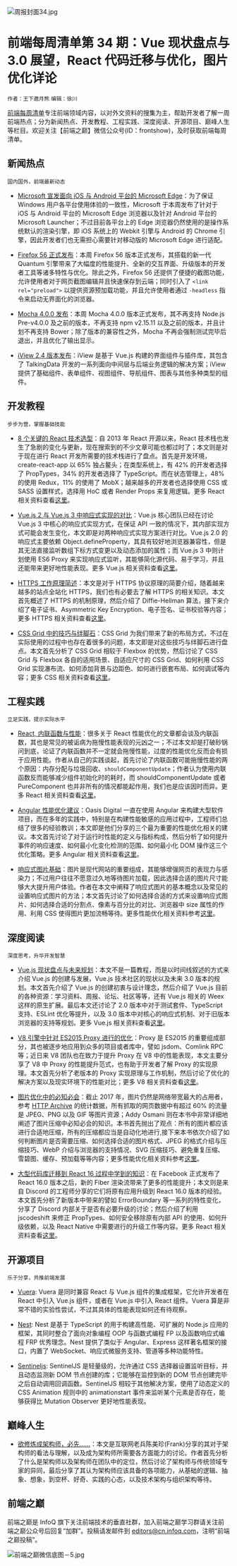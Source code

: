 ![周报封面34.jpg](http://upload-images.jianshu.io/upload_images/1647496-9590dbd0cb4f2f8b.jpg?imageMogr2/auto-orient/strip%7CimageView2/2/w/1240)

# 前端每周清单第 34 期：Vue 现状盘点与 3.0 展望，React 代码迁移与优化，图片优化详论

`作者：王下邀月熊` `编辑：徐川`

[前端每周清单](http://www.infoq.com/cn/FE-Weekly)专注前端领域内容，以对外文资料的搜集为主，帮助开发者了解一周前端热点；分为新闻热点、开发教程、工程实践、深度阅读、开源项目、巅峰人生等栏目。欢迎关注【前端之巅】微信公众号(ID：frontshow)，及时获取前端每周清单。

## 新闻热点

`国内国外，前端最新动态`

- [Microsoft 宣发面向 iOS 与 Android 平台的 Microsoft Edge](https://parg.co/UmY)：为了保证 Windows 用户各平台使用体验的一致性，Microsoft 于本周发布了针对于 iOS 与 Android 平台的 Microsoft Edge 浏览器以及针对 Android 平台的 Microsoft Launcher；不过目前各平台上的 Edge 浏览器仍然使用的是操作系统默认的渲染引擎，即 iOS 系统上的 Webkit 引擎与 Android 的 Chrome 引擎，因此开发者们也无需担心需要针对移动版的 Microsoft Edge 进行适配。

- [Firefox 56 正式发布](https://hacks.mozilla.org/2017/10/firefox-56-last-stop-before-quantum/)：本周 Firefox 56 版本正式发布，其搭载的新一代 Quantum 引擎带来了大幅度的性能提升、全新的交互界面、升级版本的开发者工具等诸多特性与优化。除此之外，Firefox 56 还提供了便捷的截图功能，允许使用者对于网页截图编辑并且快速保存到云端；同时引入了 `<link rel="preload">` 以提供资源预加载功能，并且允许使用者通过 `-headless` 指令来启动无界面化的浏览器。

- [Mocha 4.0.0 发布](https://github.com/mochajs/mocha/releases/tag/v4.0.0)：本周 Mocha 4.0.0 版本正式发布，其不再支持 Node.js Pre-v4.0.0 及之前的版本，不再支持 npm v2.15.11 以及之前的版本，并且计划不再支持 Bower；除了版本的兼容性之外，Mocha 不再会强制测试完毕后退出，并且优化了输出显示。

- [iView 2.4 版本发布](https://parg.co/Umd)：iView 是基于 Vue.js 构建的界面组件与插件库，其包含了 TalkingData 开发的一系列面向中间层与后端业务逻辑的解决方案；iView 提供了基础组件、表单组件、视图组件、导航组件、图表与其他多种类型的组件。

## 开发教程

`步步为营，掌握基础技能`

- [8 个关键的 React 技术选型](https://parg.co/Um6)：自 2013 年 React 开源以来，React 技术栈也发生了急剧的变化与更新，现在搜索到的不少文章可能也都过时了；本文则是对于现在进行 React 开发所需要的技术栈进行了盘点。首先是开发环境，create-react-app 以 65% 独占鳌头；在类型系统上，有 42% 的开发者选择了 PropTypes，34% 的开发者选择了 TypeScript。而在状态管理上，48% 的使用 Redux，11% 的使用了 MobX；越来越多的开发者也选择使用 CSS 或 SASS 设置样式，选择用 HoC 或者 Render Props 来复用逻辑。更多 React 相关资料查看[这里](https://parg.co/Um3)。

- [Vue.js 2 与 Vue.js 3 中响应式实现的对比](https://blog.cloudboost.io/reactivity-in-vue-js-2-vs-vue-js-3-dcdd0728dcdf)：Vue.js 核心团队已经在讨论 Vue.js 3 中核心的响应式实现方式，在保证 API 一致的情况下，其内部实现方式可能会发生变化，本文即是对两种响应式实现方案进行对比。Vue.js 2.0 的响应式主要依赖 Object.defineProperty，其具有较好地浏览器兼容性，但是其无法直接监听数组下标方式变更以及动态添加的属性；而 Vue.js 3 中则计划使用 ES6 Proxy 来实现响应式监听，其能够简化源代码、易于学习，并且还能带来更好地性能表现。更多 Vue.js 相关资料查看[这里](https://parg.co/Um3)。

- [HTTPS 工作原理简述](https://dev.to/ruidfigueiredo/briefish-explanation-of-how-https-works)：本文是对于 HTTPS 协议原理的简要介绍，随着越来越多的站点全站化 HTTPS，我们也有必要去了解 HTTPS 的相关知识。本文首先概述了 HTTPS 的机制原理，然后介绍了 Diffie-Hellman 算法，接下来介绍了电子证书、Asymmetric Key Encryption、电子签名、证书校验等内容；更多 HTTPS 相关资料查看[这里](https://parg.co/Ums)。

- [CSS Grid 中的技巧与绊脚石](https://parg.co/Umq)：CSS Grid 为我们带来了新的布局方式，不过在实际使用的过程中也存在着很多的问题，本文即是对这些技巧与绊脚石进行盘点。本文首先分析了 CSS Grid 相较于 Flexbox 的优势，然后讨论了 CSS Grid 与 Flexbox 各自的适用场景、自适应尺寸的 CSS Grid、如何利用 CSS Grid 实现瀑布流、如何添加背景与边距色、如何进行嵌套布局、如何调试等内容；更多 CSS 相关资料查看[这里](https://parg.co/Um3)。

## 工程实践

`立足实践，提示实际水平`

- [React, 内联函数与性能](https://parg.co/Um0)：很多关于 React 性能优化的文章都会谈及内联函数，其也是常见的被诟病为拖慢性能表现的元凶之一；不过本文却是打破砂锅问到底，论证了内联函数并不一定就会拖慢性能，过度的性能优化反而会有损于应用性能。作者从自己的实践谈起，首先讨论了内联函数可能拖慢性能的两个原因：内存分配与垃圾回收、`shouldComponentUpdate`；作者认为使用内联函数反而能够减少组件初始化时的耗时，而 shouldComponentUpdate 或者 PureComponent 也并非所有的情况都能起作用，我们也是应该因时而异。更多 React 相关资料查看[这里](https://parg.co/Um3)。

- [Angular 性能优化建议](https://parg.co/UmK)：Oasis Digital 一直在使用 Angular 来构建大型软件项目，而在多年的实践中，特别是在构建性能敏感的应用过程中，工程师们总结了很多的经验教训；本文即是他们分享的三个最为重要的性能优化相关的建议。本文首先讨论了对于运行时性能的定义与指标构成，然后分析了如何提升事件的响应速度、如何最小化变化检测的范围、如何最小化 DOM 操作这三个优化策略。更多 Angular 相关资料查看[这里](https://parg.co/Um3)。

- [响应式图片基础](https://parg.co/UmS)：图片是现代网站的重要组成，其能够增强网页的表现力与感染力；不过用户往往不愿意过久地等待图片加载，因此选择合适的图片尺寸能够大大提升用户体验。作者在本文中阐释了响应式图片的基本概念以及常见的设置响应式图片的方法；本文首先讨论了如何选择合适的方式来设置响应式图片、如何选择合适的分割点、像素与百分比的对比、浏览器中 size 属性的作用、利用 CSS 使得图片更加流畅等待。更多性能优化相关资料参考[这里](https://parg.co/Umu)。

## 深度阅读

`深度思考，升华开发智慧`

- [Vue.js 现状盘点与未来规划](https://parg.co/UmG)：本文不是一篇教程，而是以时间线叙述的方式来介绍 Vue.js 的创建与发展，Vue.js 技术社区的现状以及未来 3.0 版本的规划。本文首先介绍了 Vue.js 的创建初衷与设计理念，然后介绍了 Vue.js 目前的各种资源：学习资料、周报、论坛、社区等等，还有 Vue.js 相关的 Weex 这样的原生扩展。最后本文还讨论了 2.0 版本中对于测试套件、TypeScript 支持、ESLint 优化等提升，以及 3.0 版本中对核心的响应式机制、对于旧版本浏览器的支持等规划。更多 Vue.js 相关资料查看[这里](https://parg.co/Um3)。

- [V8 引擎中针对 ES2015 Proxy 进行的优化](https://v8project.blogspot.co.id/2017/10/optimizing-proxies.html)：Proxy 是 ES2015 的重要组成部分，其也被逐步地应用到众多的项目或者库中，譬如 jsdom、Comlink RPC 等；近日来 V8 团队也在致力于提升 Proxy 在 V8 中的性能表现，本文主要分享了 V8 中 Proxy 的性能提升范式，也有助于开发者了解 Proxy 的实现原理。本文首先分析了老版本的 Proxy 实现原理与工作机制，然后讨论了优化的解决方案以及现实环境下的性能对比；更多 V8 相关资料查看[这里](https://parg.co/UmO)。

- [图片优化中的必知必会](https://images.guide/)：截止 2017 年，图片仍然是网络带宽最大的占用者，参考 [HTTP Archive](http://httparchive.org/) 的统计数据，所有抓取的网页数据中有超过 60% 的流量是 JPEG、PNG 以及 GIF 等图片资源；Addy Osmani 则在本书中非常详细地阐述了图片压缩中必知必会的知识。本书首先抛出了观点：所有的图片都应该进行合适地压缩，所有的压缩都应当是自动化地进行,接下来本书依次介绍了如何判断图片是否需要压缩、如何选择合适的图片格式、JPEG 的格式介绍与压缩技巧、WebP 介绍与浏览器的支持情况、SVG 压缩技巧、避免重复压缩、雪碧图、缓存、预加载等等内容；更多性能优化相关资料参考[这里](https://parg.co/Umu)。

- [大型代码库迁移到 React 16 过程中学到的知识](https://parg.co/Umo)：在 Facebook 正式发布了 React 16.0 版本之后，新的 Fiber 渲染流带来了更多的性能提升；本文则是来自 Discord 的工程师分享的它们将原有应用升级到 React 16.0 版本的经验。本文首先分析了新版本中带来的譬如 ErrorBoundary 等一系列的特性变化，分享了 Discord 内部关于是否有必要升级的讨论；然后介绍了利用 jscodeshift 来修正 PropTypes、如何安全移除原有内部 API 的使用、如何升级依赖，以及 React Native 中需要进行的升级工作等内容。更多 React 相关资料查看[这里](https://parg.co/Um3)。

## 开源项目

`乐于分享，共推前端发展`

- [Vuera](https://parg.co/UmA): Vuera 是同时兼容 React 与 Vue.js 组件的集成框架，它允许开发者在 React 中引入 Vue.js 组件，或者在 Vue.js 中引入 React 组件。Vuera 算是非常不错的实验性尝试，不过其具体的性能表现如何还有待观察。

- [Nest](https://github.com/nestjs/nest): Nest 是基于 TypeScript 的用于构建高性能、可扩展的 Node.js 应用的框架，其同时整合了面向对象编程 OOP 与函数式编程 FP 以及函数响应式编程 FRP 优秀理念。Nest 提供了类似于 Angular、Express 这样著名框架的接口，内置了 WebSocket、响应式微服务支持、管道等多种功能特性。

- [Sentineljs](https://github.com/muicss/sentineljs): SentinelJS 是轻量级的，允许通过 CSS 选择器设置监听目标，并且动态监测新 DOM 节点创建的库；它能够在监控到新的 DOM 节点创建完毕之后自动调用回调函数。SentinelJS 相较于其他解决方案，使用了动态定义的 CSS Animation 规则中的 animationstart 事件来监听某个元素是否存在，能够获得比 Mutation Observer 更好地性能表现。

## 巅峰人生

- [欲修炼成架构师，必先……](http://mp.weixin.qq.com/s/jnutJ6qUGMy2-swXZBwtdA)：本文是互联网老兵陈美珍(Frank)分享的其对于架构师的看法与理解，以及成为架构师所需要各方面能力的讨论。作者首先分析了什么是架构师以及架构师在团队中的定位，然后讨论了架构师与传统领域专家的异同，最后分享了其认为架构师应该具备的各项能力，从基础的逻辑、抽象、想象，到空杯、好奇、实践的心态，以及技术架构与组织架构等待。

## 前端之巅

前端之巅是 InfoQ 旗下关注前端技术的垂直社群，加入前端之巅学习群请关注前端之巅公众号后回复“加群”。投稿请发邮件到 editors@cn.infoq.com，注明“前端之巅投稿”。

![前端之巅微信底图－5.jpg](http://upload-images.jianshu.io/upload_images/1647496-01712a993d2b23de.jpg?imageMogr2/auto-orient/strip%7CimageView2/2/w/1240)
